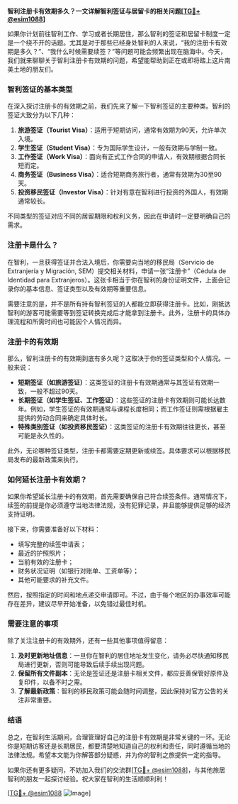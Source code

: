 **智利注册卡有效期多久？一文详解智利签证与居留卡的相关问题[[TG💪+ @esim1088](https://t.me/s/esim1088)]**

如果你计划前往智利工作、学习或者长期居住，那么智利的签证和居留卡制度一定是一个绕不开的话题。尤其是对于那些已经身处智利的人来说，“我的注册卡有效期是多久？”、“我什么时候需要续签？”等问题可能会频繁出现在脑海中。今天，我们就来聊聊关于智利注册卡有效期的问题，希望能帮助到正在或即将踏上这片南美土地的朋友们。

### 智利签证的基本类型

在深入探讨注册卡的有效期之前，我们先来了解一下智利签证的主要种类。智利的签证大致分为以下几种：

1. **旅游签证（Tourist Visa）**：适用于短期访问，通常有效期为90天，允许单次入境。
2. **学生签证（Student Visa）**：专为国际学生设计，一般有效期与学制一致。
3. **工作签证（Work Visa）**：面向有正式工作合同的申请人，有效期根据合同长短而定。
4. **商务签证（Business Visa）**：适合短期商务旅行者，通常有效期为30至90天。
5. **投资移民签证（Investor Visa）**：针对有意在智利进行投资的外国人，有效期通常较长。

不同类型的签证对应不同的居留期限和权利义务，因此在申请时一定要明确自己的需求。

### 注册卡是什么？

在智利，一旦获得签证并合法入境后，你需要向当地的移民局（Servicio de Extranjería y Migración, SEM）提交相关材料，申请一张“注册卡”（Cédula de Identidad para Extranjeros）。这张卡相当于你在智利的身份证明文件，上面会记录你的基本信息、签证类型以及有效期等重要信息。

需要注意的是，并不是所有持有智利签证的人都能立即获得注册卡。比如，刚抵达智利的游客可能需要等到签证转换完成后才能拿到注册卡。此外，注册卡的具体办理流程和所需时间也可能因个人情况而异。

### 注册卡的有效期

那么，智利注册卡的有效期到底有多久呢？这取决于你的签证类型和个人情况。一般来说：

- **短期签证（如旅游签证）**：这类签证的注册卡有效期通常与其签证有效期一致，一般不超过90天。
- **长期签证（如学生签证、工作签证）**：这些签证的注册卡有效期则可能长达数年。例如，学生签证的有效期通常与课程长度相同；而工作签证则需根据雇主提供的劳动合同来确定具体时长。
- **特殊类别签证（如投资移民签证）**：这类签证的注册卡有效期往往更长，甚至可能是永久性的。

此外，无论哪种签证类型，注册卡都需要定期更新或续签。具体要求可以根据移民局发布的最新政策来执行。

### 如何延长注册卡有效期？

如果你希望延长注册卡的有效期，首先需要确保自己符合续签条件。通常情况下，续签的前提是你必须遵守当地法律法规，没有犯罪记录，并且能够提供足够的经济支持证明。

接下来，你需要准备好以下材料：
- 填写完整的续签申请表；
- 最近的护照照片；
- 当前有效的注册卡；
- 财务状况证明（如银行对账单、工资单等）；
- 其他可能要求的补充文件。

然后，按照指定的时间和地点递交申请即可。不过，由于每个地区的办事效率可能存在差异，建议尽早开始准备，以免错过最佳时机。

### 需要注意的事项

除了关注注册卡的有效期外，还有一些其他事项值得留意：

1. **及时更新地址信息**：一旦你在智利的居住地址发生变化，请务必尽快通知移民局进行更新，否则可能导致后续手续出现问题。
2. **保留所有文件副本**：无论是签证还是注册卡相关文件，都应妥善保管好原件及复印件，以备不时之需。
3. **了解最新政策**：智利的移民政策可能会随时间调整，因此保持对官方公告的关注非常重要。

### 结语

总之，在智利生活期间，合理管理好自己的注册卡有效期是非常关键的一环。无论你是短期访客还是长期居民，都要清楚地知道自己的权利和责任，同时遵循当地的法律法规。希望本文能为你解答部分疑惑，并为你的智利之旅提供一定的指导。

如果你还有更多疑问，不妨加入我们的交流群[[TG💪+ @esim1088](https://t.me/s/esim1088)]，与其他旅居智利的朋友一起探讨经验。祝大家在智利的生活顺顺利利！

[[TG💪+ @esim1088](https://t.me/s/esim1088) ![Image](https://i.postimg.cc/4NQfJmqS/Snipaste-2025-05-13-00-14-12.png)]